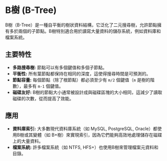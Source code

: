 # B樹 (B-Tree)
B樹（B-Tree）是一種自平衡的樹狀資料結構，它泛化了二元搜尋樹，允許節點擁有多於兩個的子節點。B樹特別適合用於讀寫大量資料的儲存系統，例如資料庫和檔案系統。

## 主要特性
- **多路搜尋樹:** 節點可以有多個鍵值和多個子節點。
- **平衡性:** 所有葉節點都保持在相同的深度，這使得搜尋時間是可預測的。
- **節點容量:** 每個節點（除了根節點）都必須至少有 `m/2` 個鍵值（`m` 是樹的階數），最多有 `m-1` 個鍵值。
- **磁碟友好:** B樹的節點大小通常被設計成與磁碟區塊的大小相同，這減少了讀取磁碟的次數，從而提高了效能。

## 應用
- **資料庫索引:** 大多數現代資料庫系統（如 MySQL, PostgreSQL, Oracle）都使用B樹或其變體（如 B+樹）來實現索引，因為它們能夠高效地處理儲存在磁碟上的大量資料。
- **檔案系統:** 許多檔案系統（如 NTFS, HFS+）也使用B樹來管理檔案元資料和目錄。
